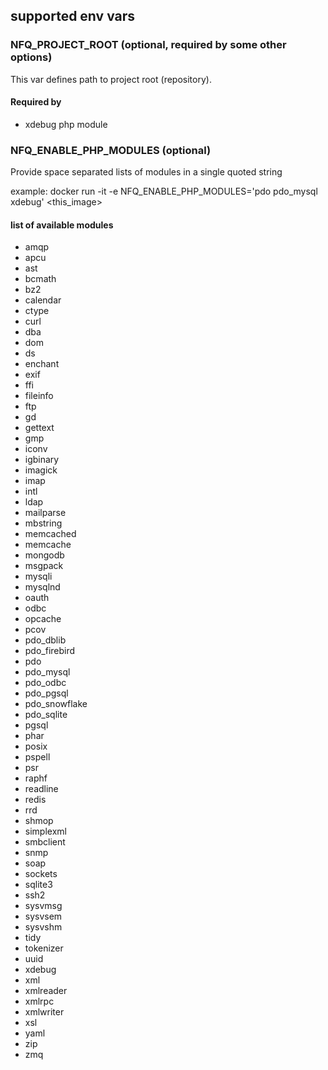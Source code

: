 

## supported env vars


### NFQ_PROJECT_ROOT (optional, required by some other options)

This var defines path to project root (repository).

#### Required by

* xdebug php module


### NFQ_ENABLE_PHP_MODULES (optional)

Provide space separated lists of modules in a single quoted string

example:
    docker run -it -e NFQ_ENABLE_PHP_MODULES='pdo pdo_mysql xdebug' <this_image>

#### list of available modules

* amqp
* apcu
* ast
* bcmath
* bz2
* calendar
* ctype
* curl
* dba
* dom
* ds
* enchant
* exif
* ffi
* fileinfo
* ftp
* gd
* gettext
* gmp
* iconv
* igbinary
* imagick
* imap
* intl
* ldap
* mailparse
* mbstring
* memcached
* memcache
* mongodb
* msgpack
* mysqli
* mysqlnd
* oauth
* odbc
* opcache
* pcov
* pdo_dblib
* pdo_firebird
* pdo
* pdo_mysql
* pdo_odbc
* pdo_pgsql
* pdo_snowflake
* pdo_sqlite
* pgsql
* phar
* posix
* pspell
* psr
* raphf
* readline
* redis
* rrd
* shmop
* simplexml
* smbclient
* snmp
* soap
* sockets
* sqlite3
* ssh2
* sysvmsg
* sysvsem
* sysvshm
* tidy
* tokenizer
* uuid
* xdebug
* xml
* xmlreader
* xmlrpc
* xmlwriter
* xsl
* yaml
* zip
* zmq

